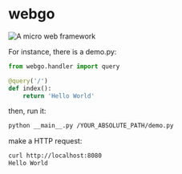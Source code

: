 # webgo

<img style="float: left;" src="https://img.shields.io/badge/python-3.6-blue">

A micro web framework

For instance, there is a demo.py:

~~~python
from webgo.handler import query

@query('/')
def index():
    return 'Hello World'
~~~

then, run it:

~~~bash
python __main__.py /YOUR_ABSOLUTE_PATH/demo.py
~~~

make a HTTP request:

~~~bash
curl http://localhost:8080
Hello World
~~~

